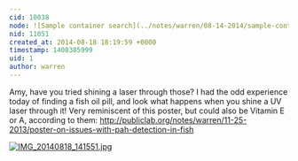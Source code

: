 ```yaml
---
cid: 10038
node: ![Sample container search](../notes/warren/08-14-2014/sample-container-search)
nid: 11051
created_at: 2014-08-18 18:19:59 +0000
timestamp: 1408385999
uid: 1
author: warren
---
```


Amy, have you tried shining a laser through those? I had the odd experience today of finding a fish oil pill, and look what happens when you shine a UV laser through it! Very reminiscent of this poster, but could also be Vitamin E or A, according to them: http://publiclab.org/notes/warren/11-25-2013/poster-on-issues-with-pah-detection-in-fish

[![IMG_20140818_141551.jpg](https://i.publiclab.org/system/images/photos/000/006/318/medium/IMG_20140818_141551.jpg)](https://i.publiclab.org/system/images/photos/000/006/318/original/IMG_20140818_141551.jpg)